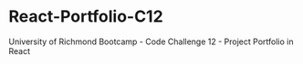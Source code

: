 # React-Portfolio-C12
University of Richmond Bootcamp - Code Challenge 12 - Project Portfolio in React
